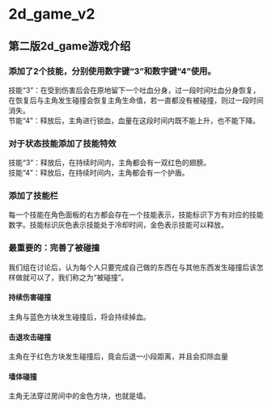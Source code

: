 # 2d_game_v2

## 第二版2d_game游戏介绍
### 添加了2个技能，分别使用数字键“3”和数字键“4”使用。  
技能“3”：在受到伤害后会在原地留下一个吐血分身，过一段时间吐血分身恢复，在恢复后与主角发生碰撞会恢复主角生命值，若一直都没有被碰撞，则过一段时间消失。  
节能“4”：释放后，主角进行锁血，血量在这段时间内既不能上升，也不能下降。
### 对于状态技能添加了技能特效
技能“3”：释放后，在持续时间内，主角都会有一双红色的翅膀。  
技能“4”：释放后，在持续时间内，主角都会有一个护盾。  
### 添加了技能栏
每一个技能在角色面板的右方都会存在一个技能表示，技能标识下方有对应的技能数字。技能标识灰色表示技能处于冷却时间，金色表示技能可以释放。  
### 最重要的：完善了被碰撞
我们组在讨论后，认为每个人只要完成自己做的东西在与其他东西发生碰撞后该怎样做就可以了，我们称之为“被碰撞”。  
#### 持续伤害碰撞
主角与蓝色方块发生碰撞后，将会持续掉血。
#### 击退攻击碰撞
主角在于红色方块发生碰撞后，竟会后退一小段距离，并且会扣除血量
#### 墙体碰撞
主角无法穿过房间中的金色方块，也就是墙。
